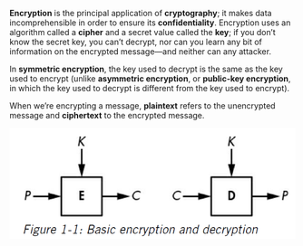 **Encryption** is the principal application of **cryptography**; it makes data incomprehensible in order to ensure its **confidentiality**. Encryption uses an algorithm called a **cipher** and a secret value called the **key**; if you don’t know the secret key, you can’t decrypt, nor can you learn any bit of information on the encrypted message—and neither can any attacker.

In **symmetric encryption**, the key used to decrypt is the same as the key used to encrypt (unlike **asymmetric encryption**, or **public-key encryption**, in which the key used to decrypt is different from the key used to encrypt).

When we’re encrypting a message, **plaintext** refers to the unencrypted message and **ciphertext** to the encrypted message.

<img src="https://github.com/KiraDiShira/SeriousCryptography/blob/master/1ENCRYPTION/Images/Enc_1.PNG" />